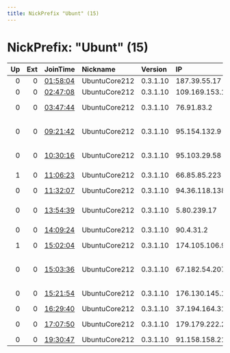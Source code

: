 ```yaml
---
title: NickPrefix "Ubunt" (15)
---
```


# NickPrefix: "Ubunt" (15)

|   Up |   Ext | JoinTime                                                                                            | Nickname      | Version   | IP              | AS                                       | CC   |   ORp |   Dirp | OS    | Contact   |   eFamMembers |
|-----:|------:|:----------------------------------------------------------------------------------------------------|:--------------|:----------|:----------------|:-----------------------------------------|:-----|------:|-------:|:------|:----------|--------------:|
|    0 |     0 | [01:58:04](https://metrics.torproject.org/rs.html#details/EFB4B6BD35FB5F409AB4C9162D9997A96732C27E) | UbuntuCore212 | 0.3.1.10  | 187.39.55.17    | CLARO S.A.                               | br   | 35099 |      0 | Linux | None      |             1 |
|    0 |     0 | [02:47:08](https://metrics.torproject.org/rs.html#details/32215FCBDA7A0C363108DB09DC83FA1633CD098A) | UbuntuCore212 | 0.3.1.10  | 109.169.153.105 | Rostelecom                               | ru   | 36301 |      0 | Linux | None      |             1 |
|    0 |     0 | [03:47:44](https://metrics.torproject.org/rs.html#details/CA4CA110897FB7F5D5549B7CA1766748773EF95E) | UbuntuCore212 | 0.3.1.10  | 76.91.83.2      | Time Warner Cable Internet LLC           | us   | 36983 |      0 | Linux | None      |             1 |
|    0 |     0 | [09:21:42](https://metrics.torproject.org/rs.html#details/E69EA456382CE2928357FE3EC2ECC20258E02E15) | UbuntuCore212 | 0.3.1.10  | 95.154.132.9    | Production co-operative Economic-legal l | ru   | 40023 |      0 | Linux | None      |             1 |
|    0 |     0 | [10:30:16](https://metrics.torproject.org/rs.html#details/08F9C23B1B4030A511195C162F3EA12D5EA6C54E) | UbuntuCore212 | 0.3.1.10  | 95.103.29.58    | Slovak Telecom, a. s.                    | sk   | 43671 |      0 | Linux | None      |             1 |
|    1 |     0 | [11:06:23](https://metrics.torproject.org/rs.html#details/864E7F51E4329A144EB63303FB21F2CCB039C7FC) | UbuntuCore212 | 0.3.1.10  | 66.85.85.223    | New Wave Communications                  | us   | 33169 |      0 | Linux | None      |             1 |
|    0 |     0 | [11:32:07](https://metrics.torproject.org/rs.html#details/F378471EDD72487D8F53948EA9C35621575EE985) | UbuntuCore212 | 0.3.1.10  | 94.36.118.138   | Tiscali SpA                              | it   | 33481 |      0 | Linux | None      |             1 |
|    0 |     0 | [13:54:39](https://metrics.torproject.org/rs.html#details/2588631AF0CCB08C99AC8C2039FFC912FFB34FA6) | UbuntuCore212 | 0.3.1.10  | 5.80.239.17     | British Telecommunications PLC           | gb   | 43127 |      0 | Linux | None      |             1 |
|    0 |     0 | [14:09:24](https://metrics.torproject.org/rs.html#details/E492D5DA9F047EDE2FA57B1DC912B09049355388) | UbuntuCore212 | 0.3.1.10  | 90.4.31.2       | Orange                                   | fr   | 36037 |      0 | Linux | None      |             1 |
|    1 |     0 | [15:02:04](https://metrics.torproject.org/rs.html#details/42E1DB505BA72FEC43623BA28F2C5FD029FA36BB) | UbuntuCore212 | 0.3.1.10  | 174.105.106.97  | Time Warner Cable Internet LLC           | us   | 38030 |      0 | Linux | None      |             1 |
|    0 |     0 | [15:03:36](https://metrics.torproject.org/rs.html#details/A4F713C36B2EF6CFB196384CB7C8FAD4C9D1E3E7) | UbuntuCore212 | 0.3.1.10  | 67.182.54.207   | Comcast Cable Communications, LLC        | us   | 43477 |      0 | Linux | None      |             1 |
|    0 |     0 | [15:21:54](https://metrics.torproject.org/rs.html#details/BE155B8387A821AD02B60EDF71E90762DB8D877C) | UbuntuCore212 | 0.3.1.10  | 176.130.145.172 | Bouygues Telecom SA                      | fr   | 36202 |      0 | Linux | None      |             1 |
|    0 |     0 | [16:29:40](https://metrics.torproject.org/rs.html#details/7C56270972AD4C69BF8D54184A2FA913CB542D99) | UbuntuCore212 | 0.3.1.10  | 37.194.164.31   | Novotelecom Ltd                          | ru   | 37007 |      0 | Linux | None      |             1 |
|    0 |     0 | [17:07:50](https://metrics.torproject.org/rs.html#details/E8E069F6D3EAB15FBA1CCB337D06028EE5843B1D) | UbuntuCore212 | 0.3.1.10  | 179.179.222.230 | TELEFNICA BRASIL S.A                     | br   | 42975 |      0 | Linux | None      |             1 |
|    0 |     0 | [19:30:47](https://metrics.torproject.org/rs.html#details/361184E13449F2152D7B87E0079F15E160234A24) | UbuntuCore212 | 0.3.1.10  | 91.158.158.213  | Elisa Oyj                                | fi   | 39084 |      0 | Linux | None      |             1 |
